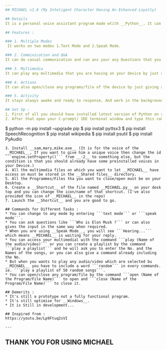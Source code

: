 ```yaml
---
## MICHAEL v1.0 (My Inteligent Character Having An Enhanced Loyalty)

## Details
It is a personal voice assistant program made wtith __Python__. It can responses on your commans in a particular way. It is not an AI or made with ML, It is a simple interactive program, Which I started to create from 23 Julay 2020 as a project to boost my skills.

## Features :

### 1. Multiple Modes
 It works on two modes 1.Text Mode and 2.Speak Mode.

### 2. Comminication and Q&A
It can do casual communication and can ans your any Questions that you even don't know about. It can also answer the GK questions. Try asking all type of the questions and observe the responses

### 3. Multimedia
It can play any multimedia that you are having on your device by just saying/typing its name. It can also play the media in the form of a playlist, but the amazing thing is that not only you can create a playlist but __MICHEL__ can also create one for you of its own choices.

### 4. Actions
It can also open/close any programs/file of the device by just giving a command.

### 5. Activity
It stays always awake and ready to response, And work in the background also while you are doing your wor.

## Set Up :
1. First of all you should have installed latest version of Python on your Device. If not then download it from https://www.python.org/downloads/ according to your device. Make sure you check mark __Add tto path__ while installing it.
2. After that open your C-prompt/ IDE terminal window and type this commands.
```
$ python -m pip install –upgrade pip
$ pip install pyttsx3
$ pip install SpeechRecognition
$ pip install wikipedia
$ pip install psutil
$ pip install PyAudio
```
3. Install __sam,mary,mike.exe__ (It is for the voice of the __MICHAEL__, If you want to give him a unique voice then change the id ```engine.setProperty()``` from __-2__ to something else, but the condition is that you should already have some preinstalled voices in your Device.)
4. All the multimedia files on which you want to let __MICHAEL__ have access on must be stored in the __Shared files__ directory.
5. All the Programmes/Files tha you want to close/open must be on your Desktop.
6. Create a __Shortcut__ of the file named __MICHAEL.py__ on your desk top and you can change the icon/name of that shortcut. (I've also provided the icon of __MICHAEL__ in the repo)
7. Launch the __Shortcut__ and you are good to go.

## Commands for Different Tasks :
* You can change to any mode by entering ```text mode``` or ```speak mode```.
* You can ask questions like ```Who is Elon Musk ?``` or can also gives the input in the same way when required.
* When you are using __Speak Mode__, you will see ```Hearing...``` which means __MICHAEL__ is waiting for your reply.
* You can access your multimedial with the command ```play (Name of the audio/video)``` or you can create a playlist by the command ```play a playlist``` and he will ask you to enter the No. and the Names of the songs, or you can also give a command already including the No.
* But when you wants to play any audio/video which are selected bu __MICHAEL__ you have to include a word ```random``` in every commands. ie. ```play a playlist of 50 random songs```.
* You can open/close any program/file by the command ```open (Name of the Program/File Name)``` to open and ```close (Name of the Program/File Name)``` to close it.

## Demerits :
* It's still a prototype not a fully functional program.
* It's still optimise for __Windows__.
* It is Still in development...

## Inspired from : 
https://youtu.be/Lp9Ftuq2sVI

---
```

## THANK YOU FOR USING MICHAEL
